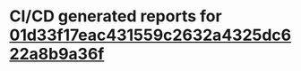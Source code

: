 # CI/CD generated reports for [01d33f17eac431559c2632a4325dc622a8b9a36f](https://github.com/hydephp/develop/commit/01d33f17eac431559c2632a4325dc622a8b9a36f)
